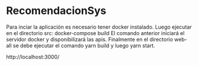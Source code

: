 # RecomendacionSys
Para inciar la aplicación es necesario tener docker instalado.
Luego ejecutar en el directorio src: docker-compose build
El comando anterior iniciará el servidor docker y disponibilizará las apis.
Finalmente en el directorio web-all se debe ejecutar el comando yarn build y luego yarn start.

http://localhost:3000/
